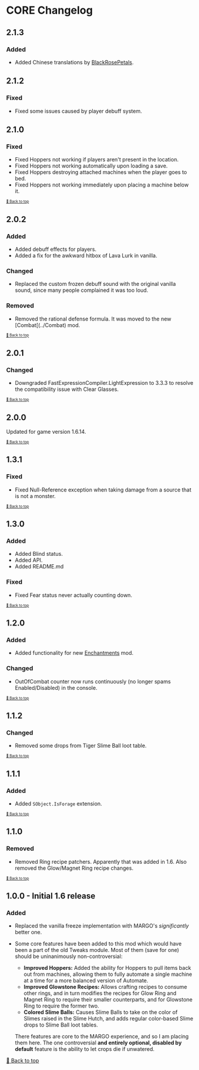 ﻿# CORE Changelog

## 2.1.3

### Added

* Added Chinese translations by [BlackRosePetals](https://github.com/BlackRosePetals).

## 2.1.2

### Fixed

* Fixed some issues caused by player debuff system.

## 2.1.0

### Fixed

* Fixed Hoppers not working if players aren't present in the location.
* Fixed Hoppers not working automatically upon loading a save.
* Fixed Hoppers destroying attached machines when the player goes to bed.
* Fixed Hoppers not working immediately upon placing a machine below it.

<sup><sup>[🔼 Back to top](#core-changelog)</sup></sup>

## 2.0.2

### Added

* Added debuff effects for players.
* Added a fix for the awkward hitbox of Lava Lurk in vanilla.

### Changed

* Replaced the custom frozen debuff sound with the original vanilla sound, since many people complained it was too loud.

### Removed

* Removed the rational defense formula. It was moved to the new [Combat[(../Combat) mod.

<sup><sup>[🔼 Back to top](#core-changelog)</sup></sup>

## 2.0.1

### Changed

* Downgraded FastExpressionCompiler.LightExpression to 3.3.3 to resolve the compatibility issue with Clear Glasses.

<sup><sup>[🔼 Back to top](#core-changelog)</sup></sup>

## 2.0.0

Updated for game version 1.6.14.

<sup><sup>[🔼 Back to top](#core-changelog)</sup></sup>

## 1.3.1

### Fixed

* Fixed Null-Reference exception when taking damage from a source that is not a monster.

<sup><sup>[🔼 Back to top](#core-changelog)</sup></sup>

## 1.3.0

### Added

* Added Blind status.
* Added API.
* Added README.md

### Fixed

* Fixed Fear status never actually counting down.

<sup><sup>[🔼 Back to top](#core-changelog)</sup></sup>

## 1.2.0

### Added

* Added functionality for new [Enchantments](../Enchantments) mod.

### Changed

* OutOfCombat counter now runs continuously (no longer spams Enabled/Disabled) in the console.

<sup><sup>[🔼 Back to top](#core-changelog)</sup></sup>

## 1.1.2

### Changed

* Removed some drops from Tiger Slime Ball loot table.

<sup><sup>[🔼 Back to top](#core-changelog)</sup></sup>

## 1.1.1

### Added

* Added `SObject.IsForage` extension.

<sup><sup>[🔼 Back to top](#core-changelog)</sup></sup>

## 1.1.0

### Removed

* Removed Ring recipe patchers. Apparently that was added in 1.6. Also removed the Glow/Magnet Ring recipe changes.

<sup><sup>[🔼 Back to top](#core-changelog)</sup></sup>

## 1.0.0 - Initial 1.6 release

### Added

* Replaced the vanilla freeze implementation with MARGO's *significantly* better one.
* Some core features have been added to this mod which would have been a part of the old Tweaks module. Most of them (save for one) should be uninanimously non-controversial:
    - **Improved Hoppers:** Added the ability for Hoppers to pull items back out from machines, allowing them to fully automate a single machine at a time for a more balanced version of Automate.
    - **Improved Glowstone Recipes:** Allows crafting recipes to consume other rings, and in turn modifies the recipes for Glow Ring and Magnet Ring to require their smaller counterparts, and for Glowstone Ring to require the former two.
    - **Colored Slime Balls:** Causes Slime Balls to take on the color of Slimes raised in the Slime Hutch, and adds regular color-based Slime drops to Slime Ball loot tables.

    There features are core to the MARGO experience, and so I am placing them here. The one controversial **and entirely optional, disabled by default** feature is the ability to let crops die if unwatered.


[🔼 Back to top](#core-changelog)
